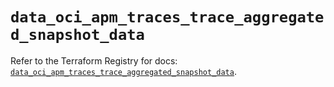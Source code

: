 # `data_oci_apm_traces_trace_aggregated_snapshot_data`

Refer to the Terraform Registry for docs: [`data_oci_apm_traces_trace_aggregated_snapshot_data`](https://registry.terraform.io/providers/oracle/oci/6.37.0/docs/data-sources/apm_traces_trace_aggregated_snapshot_data).
